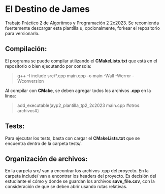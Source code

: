 # El Destino de James

Trabajo Práctico 2 de Algoritmos y Programación 2 2c2023.
Se recomienda fuertemente descargar esta plantilla u, opcionalmente, forkear el repositorio para versionarlo.

## Compilación:

El programa se puede compilar utilizando el **CMakeLists.txt** que está en el repositorio o bien ejecutando por consola:

> g++ -I include src/*.cpp main.cpp -o main -Wall -Werror -Wconversion

Al compilar con **CMake**, se deben agregar todos los archivos **.cpp** en la línea:

> add_executable(ayp2_plantilla_tp2_2c2023 main.cpp #otros archivos#)

## Tests:

Para ejecutar los tests, basta con cargar el **CMakeLists.txt** que se encuentra dentro de la carpeta tests/.

## Organización de archivos:

En la carpeta src/ van a encontrar los archivos .cpp del proyecto.
En la carpeta include/ van a encontrar los headers del proyecto.
Es decisión del estudiante el cómo y donde se guardan los archivos **save_file.csv**, con la consideración de que se
deben abrir usando rutas relativas.
